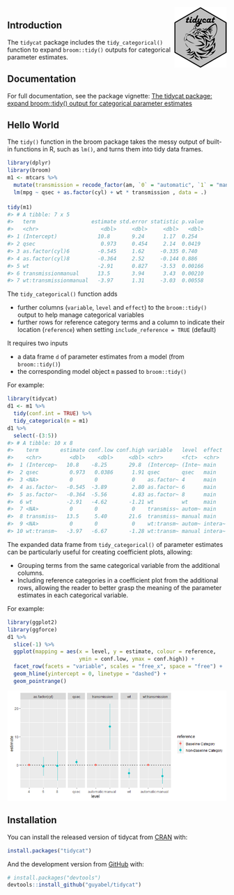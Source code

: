 
<!-- README.md is generated from README.Rmd. Please edit that file -->

<img src='./man/figures/logo.png' align="right" height="139" />

<!-- badges: start -->

<!-- badges: end -->

## Introduction

The `tidycat` package includes the `tidy_categorical()` function to
expand `broom::tidy()` outputs for categorical parameter estimates.

## Documentation

For full documentation, see the package vignette: [The tidycat package:
expand broom::tidy() output for categorical parameter
estimates](https://cran.r-project.org/web/packages/tidycat/vignettes/intro.html)

## Hello World

The `tidy()` function in the broom package takes the messy output of
built-in functions in R, such as `lm()`, and turns them into tidy data
frames.

``` r
library(dplyr)
library(broom)
m1 <- mtcars %>%
  mutate(transmission = recode_factor(am, `0` = "automatic", `1` = "manual")) %>%
  lm(mpg ~ qsec + as.factor(cyl) + wt * transmission , data = .)

tidy(m1)
#> # A tibble: 7 x 5
#>   term                  estimate std.error statistic p.value
#>   <chr>                    <dbl>     <dbl>     <dbl>   <dbl>
#> 1 (Intercept)             10.8       9.24      1.17  0.254  
#> 2 qsec                     0.973     0.454     2.14  0.0419 
#> 3 as.factor(cyl)6         -0.545     1.62     -0.335 0.740  
#> 4 as.factor(cyl)8         -0.364     2.52     -0.144 0.886  
#> 5 wt                      -2.91      0.827    -3.53  0.00166
#> 6 transmissionmanual      13.5       3.94      3.43  0.00210
#> 7 wt:transmissionmanual   -3.97      1.31     -3.03  0.00558
```

The `tidy_categorical()` function adds

  - further columns (`variable`, `level` and `effect`) to the
    `broom::tidy()` output to help manage categorical variables
  - further rows for reference category terms and a column to indicate
    their location (`reference`) when setting `include_reference = TRUE`
    (default)

It requires two inputs

  - a data frame `d` of parameter estimates from a model (from
    `broom::tidy()`)
  - the corresponding model object `m` passed to `broom::tidy()`

For example:

``` r
library(tidycat)
d1 <- m1 %>%
  tidy(conf.int = TRUE) %>%
  tidy_categorical(m = m1)
d1 %>%
  select(-(3:5))
#> # A tibble: 10 x 8
#>    term       estimate conf.low conf.high variable   level  effect  reference   
#>    <chr>         <dbl>    <dbl>     <dbl> <chr>      <fct>  <chr>   <chr>       
#>  1 (Intercep~   10.8    -8.25       29.8  (Intercep~ (Inte~ main    Non-Baselin~
#>  2 qsec          0.973   0.0386      1.91 qsec       qsec   main    Non-Baselin~
#>  3 <NA>          0       0           0    as.factor~ 4      main    Baseline Ca~
#>  4 as.factor~   -0.545  -3.89        2.80 as.factor~ 6      main    Non-Baselin~
#>  5 as.factor~   -0.364  -5.56        4.83 as.factor~ 8      main    Non-Baselin~
#>  6 wt           -2.91   -4.62       -1.21 wt         wt     main    Non-Baselin~
#>  7 <NA>          0       0           0    transmiss~ autom~ main    Baseline Ca~
#>  8 transmiss~   13.5     5.40       21.6  transmiss~ manual main    Non-Baselin~
#>  9 <NA>          0       0           0    wt:transm~ autom~ intera~ Baseline Ca~
#> 10 wt:transm~   -3.97   -6.67       -1.28 wt:transm~ manual intera~ Non-Baselin~
```

The expanded data frame from `tidy_categorical()` of parameter estimates
can be particularly useful for creating coefficient plots, allowing:

  - Grouping terms from the same categorical variable from the
    additional columns.
  - Including reference categories in a coefficient plot from the
    additional rows, allowing the reader to better grasp the meaning of
    the parameter estimates in each categorical variable.

For example:

``` r
library(ggplot2)
library(ggforce)
d1 %>%
  slice(-1) %>%
  ggplot(mapping = aes(x = level, y = estimate, colour = reference,
                       ymin = conf.low, ymax = conf.high)) +
  facet_row(facets = "variable", scales = "free_x", space = "free") +
  geom_hline(yintercept = 0, linetype = "dashed") +
  geom_pointrange()
```

![](./README-files/unnamed-chunk-4-1.png)<!-- -->

## Installation

You can install the released version of tidycat from
[CRAN](https://CRAN.R-project.org) with:

``` r
install.packages("tidycat")
```

And the development version from [GitHub](https://github.com/) with:

``` r
# install.packages("devtools")
devtools::install_github("guyabel/tidycat")
```
